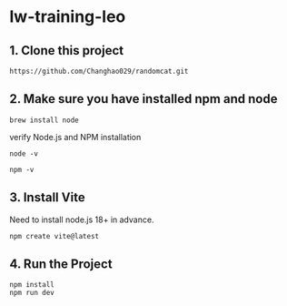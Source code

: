 # lw-training-leo

## 1. Clone this project

```
https://github.com/Changhao029/randomcat.git
```
## 2. Make sure you have installed npm and node
```
brew install node
```
verify Node.js and NPM installation
```
node -v
```
```
npm -v
```

## 3. Install Vite
Need to install node.js 18+ in advance.
```
npm create vite@latest
```

## 4. Run the Project
```
npm install
npm run dev
```